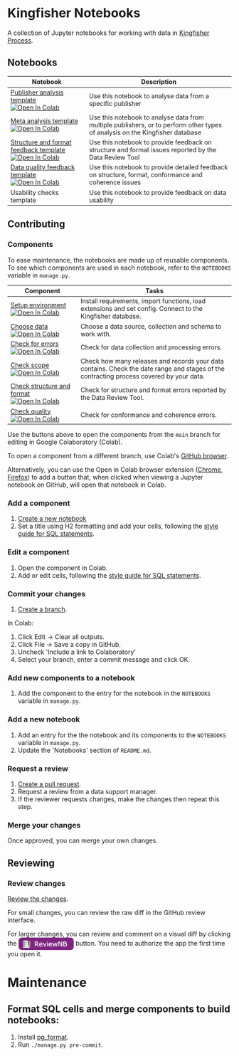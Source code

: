 # Kingfisher Notebooks

A collection of Jupyter notebooks for working with data in [Kingfisher Process](https://kingfisher-process.readthedocs.io/en/latest/).

## Notebooks

Notebook | Description
-- | --
[Publisher analysis template](https://github.com/open-contracting/notebooks-ocds/blob/main/publisher_analysis_template.ipynb) [![Open In Colab](https://colab.research.google.com/assets/colab-badge.svg)](https://colab.research.google.com/github/open-contracting/notebooks-ocds/blob/main/publisher_analysis_template.ipynb) | Use this notebook to analyse data from a specific publisher 
[Meta analysis template](https://github.com/open-contracting/notebooks-ocds/blob/main/meta_analysis_template.ipynb) [![Open In Colab](https://colab.research.google.com/assets/colab-badge.svg)](https://colab.research.google.com/github/open-contracting/notebooks-ocds/blob/main/meta_analysis_template.ipynb) | Use this notebook to analyse data from multiple publishers, or to perform other types of analysis on the Kingfisher database
[Structure and format feedback template](https://github.com/open-contracting/notebooks-ocds/blob/main/structure_and_format_feedback_template.ipynb) [![Open In Colab](https://colab.research.google.com/assets/colab-badge.svg)](https://colab.research.google.com/github/open-contracting/notebooks-ocds/blob/main/structure_and_format_feedback_template.ipynb) | Use this notebook to provide feedback on structure and format issues reported by the Data Review Tool
[Data quality feedback template](https://github.com/open-contracting/notebooks-ocds/blob/main/data_quality_feedback_template.ipynb) [![Open In Colab](https://colab.research.google.com/assets/colab-badge.svg)](https://colab.research.google.com/github/open-contracting/notebooks-ocds/blob/main/data_quality_feedback_template.ipynb) | Use this notebook to provide detailed feedback on structure, format, conformance and coherence issues 
Usability checks template | Use this notebook to provide feedback on data usability

## Contributing

### Components

To ease maintenance, the notebooks are made up of reusable components. To see which components are used in each notebook, refer to the `NOTEBOOKS` variable in `manage.py`.

Component | Tasks
-- | --
[Setup environment](https://github.com/open-contracting/kingfisher_notebook_components/blob/main/setup_environment.ipynb) [![Open In Colab](https://colab.research.google.com/assets/colab-badge.svg)](https://colab.research.google.com/github/open-contracting/kingfisher_notebook_components/blob/main/setup_environment.ipynb) | Install requirements, import functions, load extensions and set config. Connect to the Kingfisher database.
[Choose data](https://github.com/open-contracting/kingfisher_notebook_components/blob/main/choose_data.ipynb) [![Open In Colab](https://colab.research.google.com/assets/colab-badge.svg)](https://colab.research.google.com/github/open-contracting/kingfisher_notebook_components/blob/main/choose_data.ipynb) | Choose a data source, collection and schema to work with.
[Check for errors](https://github.com/open-contracting/kingfisher_notebook_components/blob/main/check_for_errors.ipynb) [![Open In Colab](https://colab.research.google.com/assets/colab-badge.svg)](https://colab.research.google.com/github/open-contracting/kingfisher_notebook_components/blob/main/check_for_errors.ipynb) | Check for data collection and processing errors.
[Check scope](https://github.com/open-contracting/kingfisher_notebook_components/blob/main/check_scope.ipynb) [![Open In Colab](https://colab.research.google.com/assets/colab-badge.svg)](https://colab.research.google.com/github/open-contracting/kingfisher_notebook_components/blob/main/check_scope.ipynb) | Check how many releases and records your data contains. Check the date range and stages of the contracting process covered by your data.
[Check structure and format](https://github.com/open-contracting/kingfisher_notebook_components/blob/main/check_structure_and_format.ipynb) [![Open In Colab](https://colab.research.google.com/assets/colab-badge.svg)](https://colab.research.google.com/github/open-contracting/kingfisher_notebook_components/blob/main/check_structure_and_format.ipynb) | Check for structure and format errors reported by the Data Review Tool.
[Check quality](https://github.com/open-contracting/kingfisher_notebook_components/blob/main/check_data_quality.ipynb) [![Open In Colab](https://colab.research.google.com/assets/colab-badge.svg)](https://colab.research.google.com/github/open-contracting/kingfisher_notebook_components/blob/main/check_data_quality.ipynb) | Check for conformance and coherence errors.

Use the buttons above to open the components from the `main` branch for editing in Google Colaboratory (Colab).

To open a component from a different branch, use Colab's [GitHub browser](https://colab.research.google.com/github/open-contracting/kingfisher_notebook_components/).

Alternatively, you can use the Open in Colab browser extension ([Chrome](https://chrome.google.com/webstore/detail/open-in-colab/), [Firefox](https://addons.mozilla.org/en-US/firefox/addon/open-in-colab/)) to add a button that, when clicked when viewing a Jupyter notebook on GitHub, will open that notebook in Colab.

### Add a component

1. [Create a new notebook](https://colab.research.google.com/#create=true)
2. Set a title using H2 formatting and add your cells, following the [style guide for SQL statements](https://ocp-software-handbook.readthedocs.io/en/latest/services/postgresql.html#sql-statements).

### Edit a component

1. Open the component in Colab.
2. Add or edit cells, following the [style guide for SQL statements](https://ocp-software-handbook.readthedocs.io/en/latest/services/postgresql.html#sql-statements).

### Commit your changes

1. [Create a branch](https://docs.github.com/en/free-pro-team@latest/github/collaborating-with-issues-and-pull-requests/creating-and-deleting-branches-within-your-repository#creating-a-branch).

In Colab:

1. Click Edit -> Clear all outputs.
1. Click File -> Save a copy in GitHub.
1. Uncheck 'Include a link to Colaboratory'
1. Select your branch, enter a commit message and click OK.

### Add new components to a notebook

1. Add the component to the entry for the notebook in the `NOTEBOOKS` variable in `manage.py`.

### Add a new notebook

1. Add an entry for the the notebook and its components to the `NOTEBOOKS` variable in `manage.py`.
4. Update the 'Notebooks' section of `README.md`.

### Request a review

1. [Create a pull request](https://docs.github.com/en/free-pro-team@latest/github/collaborating-with-issues-and-pull-requests/creating-a-pull-request).
2. Request a review from a data support manager.
3. If the reviewer requests changes, make the changes then repeat this step.

### Merge your changes

Once approved, you can merge your own changes.

## Reviewing

### Review changes

[Review the changes](https://docs.github.com/en/free-pro-team@latest/github/collaborating-with-issues-and-pull-requests/reviewing-proposed-changes-in-a-pull-request).

For small changes, you can review the raw diff in the GitHub review interface.

For larger changes, you can review and comment on a visual diff by clicking the <img align="absmiddle"  alt="ReviewNB" height="28" class="BotMessageButtonImage" src="https://raw.githubusercontent.com/ReviewNB/support/master/images/button_reviewnb.png"/> button. You need to authorize the app the first time you open it.

# Maintenance

## Format SQL cells and merge components to build notebooks:

1. Install [pg_format](https://github.com/darold/pgFormatter).
2. Run `./manage.py pre-commit`.

